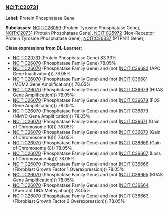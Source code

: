 
### [NCIT:C20731](http://purl.obolibrary.org/obo/NCIT_C20731)
**Label:** Protein Phosphatase Gene

**Subclasses:** [NCIT:C26059](http://purl.obolibrary.org/obo/NCIT_C26059) (Protein Tyrosine Phosphatase Gene), [NCIT:C20731](http://purl.obolibrary.org/obo/NCIT_C20731) (Protein Phosphatase Gene), [NCIT:C25972](http://purl.obolibrary.org/obo/NCIT_C25972) (Non-Receptor Protein Tyrosine Phosphatase Gene), [NCIT:C26337](http://purl.obolibrary.org/obo/NCIT_C26337) (PTPN11 Gene), 

**Class expressions from DL-Learner:**

- [NCIT:C20731](http://purl.obolibrary.org/obo/NCIT_C20731) (Protein Phosphatase Gene) 83.33%
- [NCIT:C26070](http://purl.obolibrary.org/obo/NCIT_C26070) (Phosphatase Family Gene) 78.05%
- [NCIT:C26070](http://purl.obolibrary.org/obo/NCIT_C26070) (Phosphatase Family Gene) and (not ([NCIT:C36683](http://purl.obolibrary.org/obo/NCIT_C36683) (APC Gene Inactivation))) 78.05%
- [NCIT:C26070](http://purl.obolibrary.org/obo/NCIT_C26070) (Phosphatase Family Gene) and (not ([NCIT:C36681](http://purl.obolibrary.org/obo/NCIT_C36681) (MDM2 Gene Amplification))) 78.05%
- [NCIT:C26070](http://purl.obolibrary.org/obo/NCIT_C26070) (Phosphatase Family Gene) and (not ([NCIT:C36679](http://purl.obolibrary.org/obo/NCIT_C36679) (HRAS Gene Amplification))) 78.05%
- [NCIT:C26070](http://purl.obolibrary.org/obo/NCIT_C26070) (Phosphatase Family Gene) and (not ([NCIT:C36678](http://purl.obolibrary.org/obo/NCIT_C36678) (FOS Gene Amplification))) 78.05%
- [NCIT:C26070](http://purl.obolibrary.org/obo/NCIT_C26070) (Phosphatase Family Gene) and (not ([NCIT:C36673](http://purl.obolibrary.org/obo/NCIT_C36673) (NMYC Gene Amplification))) 78.05%
- [NCIT:C26070](http://purl.obolibrary.org/obo/NCIT_C26070) (Phosphatase Family Gene) and (not ([NCIT:C36671](http://purl.obolibrary.org/obo/NCIT_C36671) (Gain of Chromosome 10))) 78.05%
- [NCIT:C26070](http://purl.obolibrary.org/obo/NCIT_C26070) (Phosphatase Family Gene) and (not ([NCIT:C36670](http://purl.obolibrary.org/obo/NCIT_C36670) (Gain of Chromosome 16))) 78.05%
- [NCIT:C26070](http://purl.obolibrary.org/obo/NCIT_C26070) (Phosphatase Family Gene) and (not ([NCIT:C36669](http://purl.obolibrary.org/obo/NCIT_C36669) (Gain of Chromosome 6))) 78.05%
- [NCIT:C26070](http://purl.obolibrary.org/obo/NCIT_C26070) (Phosphatase Family Gene) and (not ([NCIT:C36667](http://purl.obolibrary.org/obo/NCIT_C36667) (Loss of Chromosome 4q))) 78.05%
- [NCIT:C26070](http://purl.obolibrary.org/obo/NCIT_C26070) (Phosphatase Family Gene) and (not ([NCIT:C36666](http://purl.obolibrary.org/obo/NCIT_C36666) (Fibroblast Growth Factor 1 Overexpression))) 78.05%
- [NCIT:C26070](http://purl.obolibrary.org/obo/NCIT_C26070) (Phosphatase Family Gene) and (not ([NCIT:C36665](http://purl.obolibrary.org/obo/NCIT_C36665) (KRAS Gene Amplification))) 78.05%
- [NCIT:C26070](http://purl.obolibrary.org/obo/NCIT_C26070) (Phosphatase Family Gene) and (not ([NCIT:C36664](http://purl.obolibrary.org/obo/NCIT_C36664) (Aberrant DNA Methylation))) 78.05%
- [NCIT:C26070](http://purl.obolibrary.org/obo/NCIT_C26070) (Phosphatase Family Gene) and (not ([NCIT:C36663](http://purl.obolibrary.org/obo/NCIT_C36663) (Fibroblast Growth Factor 2 Overexpression))) 78.05%


